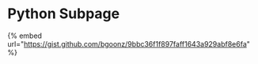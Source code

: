 # Python Subpage

{% embed url="https://gist.github.com/bgoonz/9bbc36f1f897faff1643a929abf8e6fa" %}
